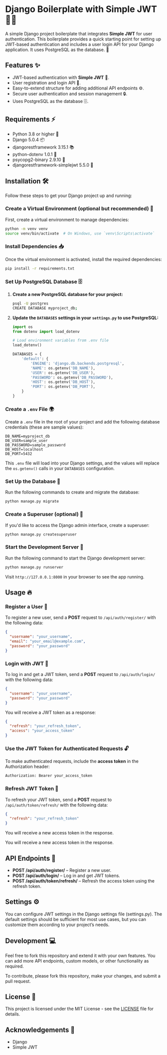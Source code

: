 
# Django Boilerplate with Simple JWT 🐍🔐

A simple Django project boilerplate that integrates **Simple JWT** for user authentication. This boilerplate provides a quick starting point for setting up JWT-based authentication and includes a user login API for your Django application. It uses PostgreSQL as the database. 🚀

## Features ✨

- JWT-based authentication with **Simple JWT** 🔑.
- User registration and login API 📝.
- Easy-to-extend structure for adding additional API endpoints ⚙️.
- Secure user authentication and session management 🔒.
- Uses PostgreSQL as the database 🗄️.

## Requirements ⚡

- Python 3.8 or higher 🐍
- Django 5.0.4 📦
- djangorestframework 3.15.1 📚
- python-dotenv 1.0.1 🌿
- psycopg2-binary 2.9.10 🍄
- djangorestframework-simplejwt 5.5.0 🔑

## Installation 🛠️

Follow these steps to get your Django project up and running:

### Create a Virtual Environment (optional but recommended) 🌱

First, create a virtual environment to manage dependencies:

```bash
python -m venv venv
source venv/bin/activate  # On Windows, use `venv\Scripts\activate`
```

### Install Dependencies 📥

Once the virtual environment is activated, install the required dependencies:

```bash
pip install -r requirements.txt
```

### Set Up PostgreSQL Database 🗄️

1. **Create a new PostgreSQL database for your project:**

   ```bash
   psql -U postgres
   CREATE DATABASE myproject_db;
   ```

2. **Update the `DATABASES` settings in your `settings.py` to use PostgreSQL:**

   ```python
   import os
   from dotenv import load_dotenv

   # Load environment variables from .env file
   load_dotenv()

   DATABASES = {
       'default': {
           'ENGINE': 'django.db.backends.postgresql',
           'NAME': os.getenv('DB_NAME'),
           'USER': os.getenv('DB_USER'),
           'PASSWORD': os.getenv('DB_PASSWORD'),
           'HOST': os.getenv('DB_HOST'),
           'PORT': os.getenv('DB_PORT'),
       }
   }
   ```

### Create a `.env` File 🌍

Create a `.env` file in the root of your project and add the following database credentials (these are sample values):

```env
DB_NAME=myproject_db
DB_USER=sample_user
DB_PASSWORD=sample_password
DB_HOST=localhost
DB_PORT=5432
```

This `.env` file will load into your Django settings, and the values will replace the `os.getenv()` calls in your `DATABASES` configuration.

### Set Up the Database 🔧

Run the following commands to create and migrate the database:

```bash
python manage.py migrate
```

### Create a Superuser (optional) 👑

If you'd like to access the Django admin interface, create a superuser:

```bash
python manage.py createsuperuser
```

### Start the Development Server 🚀

Run the following command to start the Django development server:

```bash
python manage.py runserver
```

Visit `http://127.0.0.1:8000` in your browser to see the app running.

## Usage 🔥

### Register a User 📝

To register a new user, send a **POST** request to `/api/auth/register/` with the following data:

```json
{
  "username": "your_username",
  "email": "your_email@example.com",
  "password": "your_password"
}
```

### Login with JWT 🔑

To log in and get a JWT token, send a **POST** request to `/api/auth/login/` with the following data:

```json
{
  "username": "your_username",
  "password": "your_password"
}
```

You will receive a JWT token as a response:

```json
{
  "refresh": "your_refresh_token",
  "access": "your_access_token"
}
```

### Use the JWT Token for Authenticated Requests 🔓

To make authenticated requests, include the **access token** in the Authorization header:

```bash
Authorization: Bearer your_access_token
```

### Refresh JWT Token 🔄

To refresh your JWT token, send a **POST** request to `/api/auth/token/refresh/` with the following data:

```json
{
  "refresh": "your_refresh_token"
}
```

You will receive a new access token in the response.

You will receive a new access token in the response.

## API Endpoints 📡

- **POST /api/auth/register/** – Register a new user.
- **POST /api/auth/login/** – Log in and get JWT tokens.
- **POST /api/auth/token/refresh/** – Refresh the access token using the refresh token.

## Settings ⚙️

You can configure JWT settings in the Django settings file (settings.py). The default settings should be sufficient for most use cases, but you can customize them according to your project’s needs.

## Development 💻

Feel free to fork this repository and extend it with your own features. You can add more API endpoints, custom models, or other functionality as required.

To contribute, please fork this repository, make your changes, and submit a pull request.

## License 📄

This project is licensed under the MIT License - see the [LICENSE](LICENSE) file for details.

## Acknowledgements 🙏

- Django
- Simple JWT
